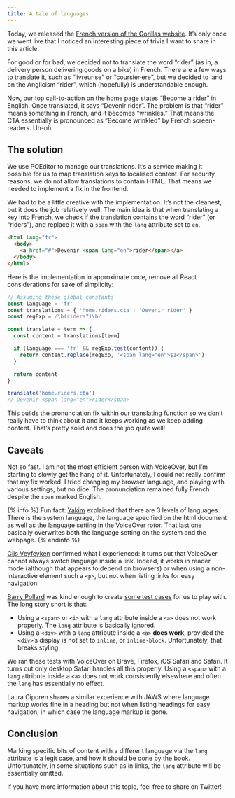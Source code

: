 ```yaml
---
title: A tale of languages
---
```


Today, we released the [French version of the Gorillas website](https://gorillas.io/fr). It’s only once we went live that I noticed an interesting piece of trivia I want to share in this article.

For good or for bad, we decided not to translate the word “rider” (as in, a delivery person delivering goods on a bike) in French. There are a few ways to translate it, such as “<span lang="fr">livreur·se</span>” or “<span lang="fr">coursier·ère</span>”, but we decided to land on the Anglicism “rider”, which (hopefully) is understandable enough.

Now, our top call-to-action on the home page states “Become a rider” in English. Once translated, it says “<span lang="fr">Devenir rider</span>”. The problem is that “rider” means something in French, and it becomes “wrinkles.” That means the CTA essentially is pronounced as “Become wrinkled” by French screen-readers. Uh-oh.

## The solution

We use POEditor to manage our translations. It’s a service making it possible for us to map translation keys to localised content. For security reasons, we do not allow translations to contain HTML. That means we needed to implement a fix in the frontend.

We had to be a little creative with the implementation. It’s not the cleanest, but it does the job relatively well. The main idea is that when translating a key into French, we check if the translation contains the word “rider” (or “riders”), and replace it with a `span` with the `lang` attribute set to `en`.

```html
<html lang="fr">
  <body>
    <a href="#">Devenir <span lang="en">rider</span></a>
  </body>
</html>
```

Here is the implementation in approximate code, remove all React considerations for sake of simplicity:

```js
// Assuming these global constants
const language = 'fr'
const translations = { 'home.riders.cta': 'Devenir rider' }
const regExp = /\b(riders?)\b/

const translate = term => {
  const content = translations[term]

  if (language === 'fr' && regExp.test(content)) {
    return content.replace(regExp, '<span lang="en">$1</span>')
  }

  return content
}

translate('home.riders.cta')
// Devenir <span lang="en">rider</span>
```

This builds the pronunciation fix within our translating function so we don’t really have to think about it and it keeps working as we keep adding content. That’s pretty solid and does the job quite well!

## Caveats

Not so fast. I am not the most efficient person with VoiceOver, but I’m starting to slowly get the hang of it. Unfortunately, I could not really confirm that my fix worked. I tried changing my browser language, and playing with various settings, but no dice. The pronunciation remained fully French despite the `span` marked English.

{% info %} Fun fact: [Yakim](https://twitter.com/yakimvanzuijlen) explained that there are 3 levels of languages. There is the system language, the language specified on the html document as well as the language setting in the VoiceOver rotor. That last one basically overwrites both the language setting on the system and the webpage. {% endinfo %}

[Gijs Veyfeyken](https://twitter.com/veyfeyken) confirmed what I experienced: it turns out that VoiceOver cannot always switch language inside a link. Indeed, it works in reader mode (although that appears to depend on browsers) or when using a non-interactive element such a `<p>`, but not when listing links for easy navigation.

[Barry Pollard](https://twitter.com/tunetheweb) was kind enough to create [some test cases](https://www.tunetheweb.com/experiments/lang/) for us to play with. The long story short is that:

- Using a `<span>` or `<i>` with a `lang` attribute inside a `<a>` does not work properly. The `lang` attribute is basically ignored.
- Using a `<div>` with a `lang` attribute inside a `<a>` **does work**, provided the `<div>`’s display is not set to `inline`, or `inline-block`. Unfortunately, that breaks styling.

We ran these tests with VoiceOver on Brave, Firefox, iOS Safari and Safari. It turns out only desktop Safari handles all this properly. Using a `<span>` with a `lang` attribute inside a `<a>` does not work consistently elsewhere and often the `lang` has essentially no effect.

Laura Ciporen shares a similar experience with JAWS where language markup works fine in a heading but not when listing headings for easy navigation, in which case the language markup is gone.

## Conclusion

Marking specific bits of content with a different language via the `lang` attribute is a legit case, and how it should be done by the book. Unfortunately, in some situations such as in links, the `lang` attribute will be essentially omitted.

If you have more information about this topic, feel free to share on Twitter!
